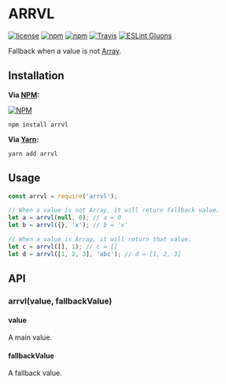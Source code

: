 # ARRVL
[![license](https://img.shields.io/github/license/value-fallback/ARRVL.svg?style=flat-square)](https://github.com/value-fallback/ARRVL/blob/master/LICENSE)
[![npm](https://img.shields.io/npm/v/arrvl.svg?style=flat-square)](https://www.npmjs.com/package/arrvl)
[![npm](https://img.shields.io/npm/dt/arrvl.svg?style=flat-square)](https://www.npmjs.com/package/arrvl)
[![Travis](https://img.shields.io/travis/value-fallback/ARRVL.svg?style=flat-square)](https://travis-ci.org/value-fallback/ARRVL)
[![ESLint Gluons](https://img.shields.io/badge/code%20style-gluons-9C27B0.svg?style=flat-square)](https://github.com/gluons/eslint-config-gluons)

Fallback when a value is not [Array](https://developer.mozilla.org/en-US/docs/Web/JavaScript/Reference/Global_Objects/Array).

## Installation

**Via [NPM](https://www.npmjs.com):**

[![NPM](https://nodei.co/npm/arrvl.png?downloads=true&downloadRank=true&stars=true)](https://www.npmjs.com/package/arrvl)

```
npm install arrvl
```

**Via [Yarn](https://yarnpkg.com):**

```
yarn add arrvl
```

## Usage

```javascript
const arrvl = require('arrvl');

// When a value is not Array, it will return fallback value.
let a = arrvl(null, 0); // a = 0
let b = arrvl({}, 'x'); // b = 'x'

// When a value is Array, it will return that value.
let c = arrvl([], 1); // c = []
let d = arrvl([1, 2, 3], 'abc'); // d = [1, 2, 3]
```

## API

### arrvl(value, fallbackValue)

#### value
A main value.

#### fallbackValue
A fallback value.
